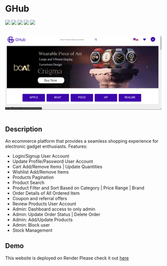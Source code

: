 
# GHub
<p>
    <img src="https://img.shields.io/badge/Node%20JS-black?logo=nodedotjs"/>
<img src="https://img.shields.io/badge/Javascript-black?logo=javascript"/>
<img src="https://img.shields.io/badge/express-black?logo=express"/>
<img src="https://img.shields.io/badge/MongoDB-black?logo=mongodb"/>
<img src="https://img.shields.io/badge/Razorpay-black?logo=razorpay"/>

</p>
<br>
<img src="screenshorts/Screenshot (144).png"/>
<br> <br>

## Description

An ecommerce platform that provides a seamless shopping experience for electronic gadget enthusiasts.
Features:
- Login/Signup User Account
- Update Profile/Password User Account
- Cart Add/Remove Items | Update Quantities
- Wishlist Add/Remove Items
- Products Pagination
- Product Search
- Product Filter and Sort Based on Category | Price Range | Brand
- Order Details of All Ordered Item
- Coupon and referral offers
- Review Products User Account
- Admin: Dashboard access to only admin
- Admin: Update Order Status | Delete Order
- Admin: Add/Update Products
- Admin: Block user
- Stock Management
  
## Demo
This website is deployed on Render Please check it out [here](https://ghub-c6o3.onrender.com/) 


